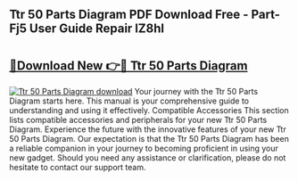 ## Ttr 50 Parts Diagram PDF Download Free - Part-Fj5 User Guide Repair lZ8hl

# <h2><a href="http://dfnjizj.blite.top/?on=Ttr+50+Parts+Diagram">🔗Download New 👉🔴 Ttr 50 Parts Diagram</a></h2>

[![Ttr 50 Parts Diagram download](https://i.imgur.com/lujVjoI.png)](http://dfnjizj.blite.top/?on=Ttr+50+Parts+Diagram)
Your journey with the Ttr 50 Parts Diagram starts here. This manual is your comprehensive guide to understanding and using it effectively. Compatible Accessories This section lists compatible accessories and peripherals for your new Ttr 50 Parts Diagram. Experience the future with the innovative features of your new Ttr 50 Parts Diagram. Our expectation is that the Ttr 50 Parts Diagram has been a reliable companion in your journey to becoming proficient in using your new gadget. Should you need any assistance or clarification, please do not hesitate to contact our support team.
